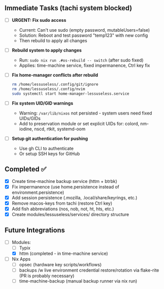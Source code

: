 ## Immediate Tasks (tachi system blocked)

-[ ] **URGENT: Fix sudo access**
    - Current: Can't use sudo (empty password, mutableUsers=false)
    - Solution: Reboot and test password "temp123" with new config
    - Then rebuild to apply all changes

-[ ] **Rebuild system to apply changes**
    - Run: `sudo nix run .#os-rebuild -- switch` (after sudo fixed)
    - Applies: time-machine service, fixed impermanence, Ctrl key fix

-[ ] **Fix home-manager conflicts after rebuild**
    ```bash
    rm /home/lessuseless/.config/git/ignore
    rm /home/lessuseless/.config/nvim
    sudo systemctl start home-manager-lessuseless.service
    ```

-[ ] **Fix system UID/GID warnings**
    - Warning: `/var/lib/nixos` not persisted - system users need fixed UIDs/GIDs
    - Add to preservation module or set explicit UIDs for: colord, nm-iodine, nscd, rtkit, systemd-oom

-[ ] **Setup git authentication for pushing**
    - Use gh CLI to authenticate
    - Or setup SSH keys for GitHub

## Completed ✅

-[x] Create time-machine backup service (httm + btrbk)
-[x] Fix impermanence (use home.persistence instead of environment.persistence)
-[x] Add session persistence (.mozilla, .local/share/keyrings, etc.)
-[x] Remove macos-keys from tachi (restore Ctrl key)
-[x] Add fish abbreviations (nos, nob, not, ht, hts, etc.)
-[x] Create modules/lessuseless/services/ directory structure

## Future Integrations

-[ ] Modules:
    -[ ] Typix
    -[x] httm (completed - in time-machine service)

-[ ] Nix Apps
    -[ ] opsec (hardware key scripts/workflows)
    -[ ] backups /w live environment credential restore/rotation via flake-rite (PR is probably necessary)
    -[ ] time-machine-backup (manual backup runner via nix run)
